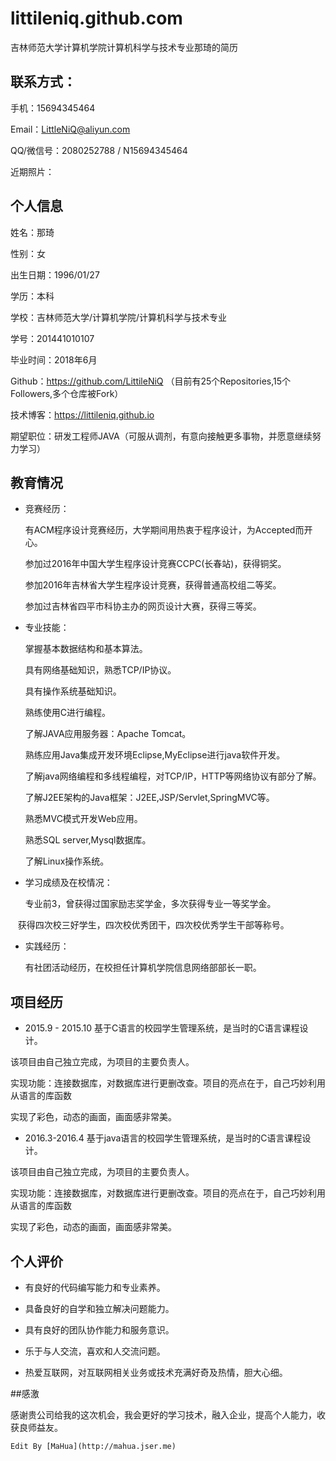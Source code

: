 # littileniq.github.com
吉林师范大学计算机学院计算机科学与技术专业那琦的简历
## 联系方式：

手机：15694345464

Email：LittleNiQ@aliyun.com

QQ/微信号：2080252788 / N15694345464

近期照片：

## 个人信息

姓名：那琦

性别：女 

出生日期：1996/01/27

学历：本科

学校：吉林师范大学/计算机学院/计算机科学与技术专业

学号：201441010107

毕业时间：2018年6月

Github：https://github.com/LittileNiQ
（目前有25个Repositories,15个Followers,多个仓库被Fork）

技术博客：https://littileniq.github.io

期望职位：研发工程师JAVA（可服从调剂，有意向接触更多事物，并愿意继续努力学习）

## 教育情况

* 竞赛经历：
   
   有ACM程序设计竞赛经历，大学期间用热衷于程序设计，为Accepted而开心。
   
   参加过2016年中国大学生程序设计竞赛CCPC(长春站)，获得铜奖。
   
   参加2016年吉林省大学生程序设计竞赛，获得普通高校组二等奖。
 
   参加过吉林省四平市科协主办的网页设计大赛，获得三等奖。

 
* 专业技能：

     掌握基本数据结构和基本算法。
     
     具有网络基础知识，熟悉TCP/IP协议。
     
     具有操作系统基础知识。
     
     熟练使用C进行编程。
     
     了解JAVA应用服务器：Apache Tomcat。
     
     熟练应用Java集成开发环境Eclipse,MyEclipse进行java软件开发。
     
     了解java网络编程和多线程编程，对TCP/IP，HTTP等网络协议有部分了解。
     
     了解J2EE架构的Java框架：J2EE,JSP/Servlet,SpringMVC等。
     
     熟悉MVC模式开发Web应用。
     
     熟悉SQL server,Mysql数据库。
     
     了解Linux操作系统。
     
* 学习成绩及在校情况：

    专业前3，曾获得过国家励志奖学金，多次获得专业一等奖学金。
    
    获得四次校三好学生，四次校优秀团干，四次校优秀学生干部等称号。

     
* 实践经历：
    
   有社团活动经历，在校担任计算机学院信息网络部部长一职。

## 项目经历
   - 2015.9 - 2015.10  基于C语言的校园学生管理系统，是当时的C语言课程设计。
   
 该项目由自己独立完成，为项目的主要负责人。

 实现功能：连接数据库，对数据库进行更删改查。项目的亮点在于，自己巧妙利用从语言的库函数
 
 实现了彩色，动态的画面，画面感非常美。
   
   - 2016.3-2016.4  基于java语言的校园学生管理系统，是当时的C语言课程设计。
   
 该项目由自己独立完成，为项目的主要负责人。

 实现功能：连接数据库，对数据库进行更删改查。项目的亮点在于，自己巧妙利用从语言的库函数
 
 实现了彩色，动态的画面，画面感非常美。
   

##  个人评价

* 有良好的代码编写能力和专业素养。
  
* 具备良好的自学和独立解决问题能力。

* 具有良好的团队协作能力和服务意识。

* 乐于与人交流，喜欢和人交流问题。

* 热爱互联网，对互联网相关业务或技术充满好奇及热情，胆大心细。



##感激


   感谢贵公司给我的这次机会，我会更好的学习技术，融入企业，提高个人能力，收获良师益友。


```
Edit By [MaHua](http://mahua.jser.me)
